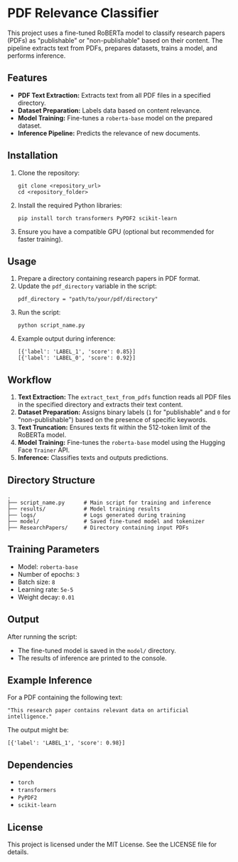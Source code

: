 <!DOCTYPE html>
<html lang="en">
<head>
    <meta charset="UTF-8">
    <meta name="viewport" content="width=device-width, initial-scale=1.0">
    <title>PDF Relevance Classifier</title>
</head>
<body>
    <h1>PDF Relevance Classifier</h1>
    <p>
        This project uses a fine-tuned RoBERTa model to classify research papers (PDFs) as "publishable" or "non-publishable" based on their content. The pipeline extracts text from PDFs, prepares datasets, trains a model, and performs inference.
    </p>

  <h2>Features</h2>
    <ul>
        <li><strong>PDF Text Extraction:</strong> Extracts text from all PDF files in a specified directory.</li>
        <li><strong>Dataset Preparation:</strong> Labels data based on content relevance.</li>
        <li><strong>Model Training:</strong> Fine-tunes a <code>roberta-base</code> model on the prepared dataset.</li>
        <li><strong>Inference Pipeline:</strong> Predicts the relevance of new documents.</li>
    </ul>

  <h2>Installation</h2>
    <ol>
        <li>Clone the repository:
            <pre><code>git clone &lt;repository_url&gt;
cd &lt;repository_folder&gt;</code></pre>
        </li>
        <li>Install the required Python libraries:
            <pre><code>pip install torch transformers PyPDF2 scikit-learn</code></pre>
        </li>
        <li>Ensure you have a compatible GPU (optional but recommended for faster training).</li>
    </ol>

  <h2>Usage</h2>
    <ol>
        <li>Prepare a directory containing research papers in PDF format.</li>
        <li>Update the <code>pdf_directory</code> variable in the script:
            <pre><code>pdf_directory = "path/to/your/pdf/directory"</code></pre>
        </li>
        <li>Run the script:
            <pre><code>python script_name.py</code></pre>
        </li>
        <li>Example output during inference:
            <pre><code>[{'label': 'LABEL_1', 'score': 0.85}]
[{'label': 'LABEL_0', 'score': 0.92}]</code></pre>
        </li>
    </ol>

  <h2>Workflow</h2>
    <ol>
        <li><strong>Text Extraction:</strong> The <code>extract_text_from_pdfs</code> function reads all PDF files in the specified directory and extracts their text content.</li>
        <li><strong>Dataset Preparation:</strong> Assigns binary labels (<code>1</code> for "publishable" and <code>0</code> for "non-publishable") based on the presence of specific keywords.</li>
        <li><strong>Text Truncation:</strong> Ensures texts fit within the 512-token limit of the RoBERTa model.</li>
        <li><strong>Model Training:</strong> Fine-tunes the <code>roberta-base</code> model using the Hugging Face <code>Trainer</code> API.</li>
        <li><strong>Inference:</strong> Classifies texts and outputs predictions.</li>
    </ol>

  <h2>Directory Structure</h2>
    <pre><code>.
├── script_name.py      # Main script for training and inference
├── results/            # Model training results
├── logs/               # Logs generated during training
├── model/              # Saved fine-tuned model and tokenizer
├── ResearchPapers/     # Directory containing input PDFs
</code></pre>

  <h2>Training Parameters</h2>
    <ul>
        <li>Model: <code>roberta-base</code></li>
        <li>Number of epochs: <code>3</code></li>
        <li>Batch size: <code>8</code></li>
        <li>Learning rate: <code>5e-5</code></li>
        <li>Weight decay: <code>0.01</code></li>
    </ul>

  <h2>Output</h2>
    <p>
        After running the script:
        <ul>
            <li>The fine-tuned model is saved in the <code>model/</code> directory.</li>
            <li>The results of inference are printed to the console.</li>
        </ul>
    </p>

  <h2>Example Inference</h2>
    <p>
        For a PDF containing the following text:
        <pre><code>"This research paper contains relevant data on artificial intelligence."</code></pre>
        The output might be:
        <pre><code>[{'label': 'LABEL_1', 'score': 0.98}]</code></pre>
    </p>

  <h2>Dependencies</h2>
    <ul>
        <li><code>torch</code></li>
        <li><code>transformers</code></li>
        <li><code>PyPDF2</code></li>
        <li><code>scikit-learn</code></li>
    </ul>

  <h2>License</h2>
    <p>
        This project is licensed under the MIT License. See the LICENSE file for details.
    </p>
</body>
</html>
